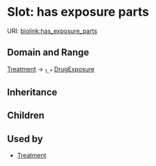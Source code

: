# Slot: has exposure parts




URI: [biolink:has_exposure_parts](https://w3id.org/biolink/vocab/has_exposure_parts)
## Domain and Range

[Treatment](Treatment.md) ->  <sub>1..*</sub> [DrugExposure](DrugExposure.md)
## Inheritance

## Children

## Used by

 * [Treatment](Treatment.md)
